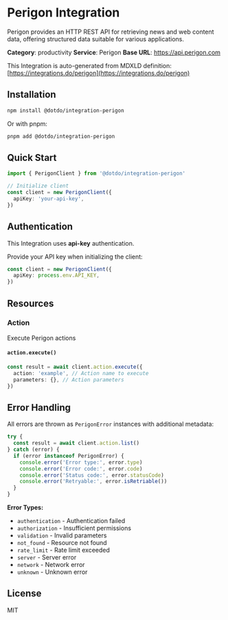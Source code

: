# Perigon Integration

Perigon provides an HTTP REST API for retrieving news and web content data, offering structured data suitable for various applications.

**Category**: productivity
**Service**: Perigon
**Base URL**: https://api.perigon.com

This Integration is auto-generated from MDXLD definition: [https://integrations.do/perigon](https://integrations.do/perigon)

## Installation

```bash
npm install @dotdo/integration-perigon
```

Or with pnpm:

```bash
pnpm add @dotdo/integration-perigon
```

## Quick Start

```typescript
import { PerigonClient } from '@dotdo/integration-perigon'

// Initialize client
const client = new PerigonClient({
  apiKey: 'your-api-key',
})
```

## Authentication

This Integration uses **api-key** authentication.

Provide your API key when initializing the client:

```typescript
const client = new PerigonClient({
  apiKey: process.env.API_KEY,
})
```

## Resources

### Action

Execute Perigon actions

#### `action.execute()`

```typescript
const result = await client.action.execute({
  action: 'example', // Action name to execute
  parameters: {}, // Action parameters
})
```

## Error Handling

All errors are thrown as `PerigonError` instances with additional metadata:

```typescript
try {
  const result = await client.action.list()
} catch (error) {
  if (error instanceof PerigonError) {
    console.error('Error type:', error.type)
    console.error('Error code:', error.code)
    console.error('Status code:', error.statusCode)
    console.error('Retryable:', error.isRetriable())
  }
}
```

**Error Types:**

- `authentication` - Authentication failed
- `authorization` - Insufficient permissions
- `validation` - Invalid parameters
- `not_found` - Resource not found
- `rate_limit` - Rate limit exceeded
- `server` - Server error
- `network` - Network error
- `unknown` - Unknown error

## License

MIT
